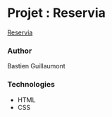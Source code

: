 # Projet : Reservia

[Reservia](https://bastien-page.github.io/BastienGuillaumont_2_15052021/)

### Author

Bastien Guillaumont

### Technologies

- HTML
- CSS
